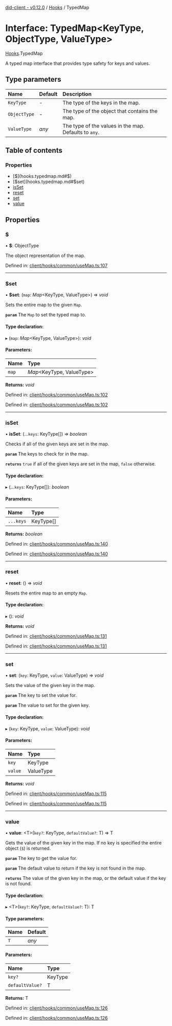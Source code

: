 [did-client - v0.12.0](../README.md) / [Hooks](../modules/hooks.md) / TypedMap

# Interface: TypedMap<KeyType, ObjectType, ValueType\>

[Hooks](../modules/hooks.md).TypedMap

A typed map interface that provides type safety for keys and values.

## Type parameters

Name | Default | Description |
:------ | :------ | :------ |
`KeyType` | - | The type of the keys in the map.   |
`ObjectType` | - | The type of the object that contains the map.   |
`ValueType` | *any* | The type of the values in the map. Defaults to `any`.    |

## Table of contents

### Properties

- [$](hooks.typedmap.md#$)
- [$set](hooks.typedmap.md#$set)
- [isSet](hooks.typedmap.md#isset)
- [reset](hooks.typedmap.md#reset)
- [set](hooks.typedmap.md#set)
- [value](hooks.typedmap.md#value)

## Properties

### $

• **$**: ObjectType

The object representation of the map.

Defined in: [client/hooks/common/useMap.ts:107](https://github.com/Puzzlepart/did/blob/dev/client/hooks/common/useMap.ts#L107)

___

### $set

• **$set**: (`map`: *Map*<KeyType, ValueType\>) => *void*

Sets the entire map to the given `Map`.

**`param`** The `Map` to set the typed map to.

#### Type declaration:

▸ (`map`: *Map*<KeyType, ValueType\>): *void*

#### Parameters:

Name | Type |
:------ | :------ |
`map` | *Map*<KeyType, ValueType\> |

**Returns:** *void*

Defined in: [client/hooks/common/useMap.ts:102](https://github.com/Puzzlepart/did/blob/dev/client/hooks/common/useMap.ts#L102)

Defined in: [client/hooks/common/useMap.ts:102](https://github.com/Puzzlepart/did/blob/dev/client/hooks/common/useMap.ts#L102)

___

### isSet

• **isSet**: (...`keys`: KeyType[]) => *boolean*

Checks if all of the given keys are set in the map.

**`param`** The keys to check for in the map.

**`returns`** `true` if all of the given keys are set in the map, `false` otherwise.

#### Type declaration:

▸ (...`keys`: KeyType[]): *boolean*

#### Parameters:

Name | Type |
:------ | :------ |
`...keys` | KeyType[] |

**Returns:** *boolean*

Defined in: [client/hooks/common/useMap.ts:140](https://github.com/Puzzlepart/did/blob/dev/client/hooks/common/useMap.ts#L140)

Defined in: [client/hooks/common/useMap.ts:140](https://github.com/Puzzlepart/did/blob/dev/client/hooks/common/useMap.ts#L140)

___

### reset

• **reset**: () => *void*

Resets the entire map to an empty `Map`.

#### Type declaration:

▸ (): *void*

**Returns:** *void*

Defined in: [client/hooks/common/useMap.ts:131](https://github.com/Puzzlepart/did/blob/dev/client/hooks/common/useMap.ts#L131)

Defined in: [client/hooks/common/useMap.ts:131](https://github.com/Puzzlepart/did/blob/dev/client/hooks/common/useMap.ts#L131)

___

### set

• **set**: (`key`: KeyType, `value`: ValueType) => *void*

Sets the value of the given key in the map.

**`param`** The key to set the value for.

**`param`** The value to set for the given key.

#### Type declaration:

▸ (`key`: KeyType, `value`: ValueType): *void*

#### Parameters:

Name | Type |
:------ | :------ |
`key` | KeyType |
`value` | ValueType |

**Returns:** *void*

Defined in: [client/hooks/common/useMap.ts:115](https://github.com/Puzzlepart/did/blob/dev/client/hooks/common/useMap.ts#L115)

Defined in: [client/hooks/common/useMap.ts:115](https://github.com/Puzzlepart/did/blob/dev/client/hooks/common/useMap.ts#L115)

___

### value

• **value**: <T\>(`key?`: KeyType, `defaultValue?`: T) => T

Gets the value of the given key in the map.
If no key is specified the entire object (`$`) is returned.

**`param`** The key to get the value for.

**`param`** The default value to return if the key is not found in the map.

**`returns`** The value of the given key in the map, or the default value if the key is not found.

#### Type declaration:

▸ <T\>(`key?`: KeyType, `defaultValue?`: T): T

#### Type parameters:

Name | Default |
:------ | :------ |
`T` | *any* |

#### Parameters:

Name | Type |
:------ | :------ |
`key?` | KeyType |
`defaultValue?` | T |

**Returns:** T

Defined in: [client/hooks/common/useMap.ts:126](https://github.com/Puzzlepart/did/blob/dev/client/hooks/common/useMap.ts#L126)

Defined in: [client/hooks/common/useMap.ts:126](https://github.com/Puzzlepart/did/blob/dev/client/hooks/common/useMap.ts#L126)
